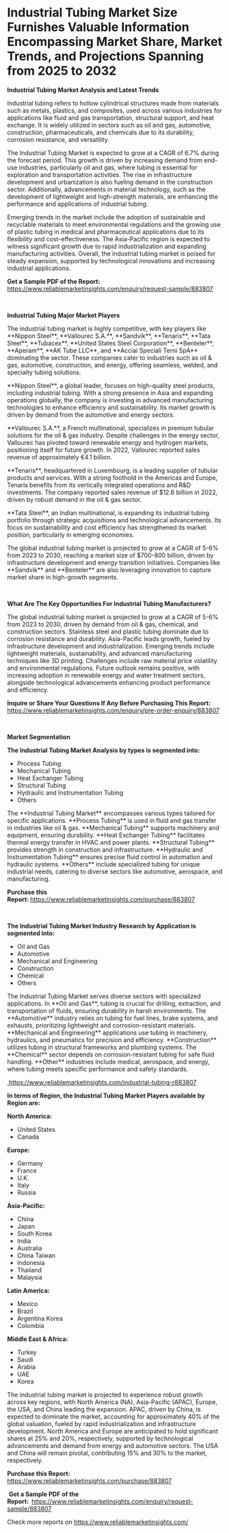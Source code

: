 <p><h1>Industrial Tubing Market Size Furnishes Valuable Information Encompassing Market Share, Market Trends, and Projections Spanning from 2025 to 2032</h1></p><p><strong>Industrial Tubing Market Analysis and Latest Trends</strong></p>
<p><p>Industrial tubing refers to hollow cylindrical structures made from materials such as metals, plastics, and composites, used across various industries for applications like fluid and gas transportation, structural support, and heat exchange. It is widely utilized in sectors such as oil and gas, automotive, construction, pharmaceuticals, and chemicals due to its durability, corrosion resistance, and versatility.</p><p>The Industrial Tubing Market is expected to grow at a CAGR of 6.7% during the forecast period. This growth is driven by increasing demand from end-use industries, particularly oil and gas, where tubing is essential for exploration and transportation activities. The rise in infrastructure development and urbanization is also fueling demand in the construction sector. Additionally, advancements in material technology, such as the development of lightweight and high-strength materials, are enhancing the performance and applications of industrial tubing.</p><p>Emerging trends in the market include the adoption of sustainable and recyclable materials to meet environmental regulations and the growing use of plastic tubing in medical and pharmaceutical applications due to its flexibility and cost-effectiveness. The Asia-Pacific region is expected to witness significant growth due to rapid industrialization and expanding manufacturing activities. Overall, the industrial tubing market is poised for steady expansion, supported by technological innovations and increasing industrial applications.</p></p>
<p><strong>Get a Sample PDF of the Report:&nbsp;</strong> <a href="https://www.reliablemarketinsights.com/enquiry/request-sample/883807?utm_campaign=2114&utm_medium=2&utm_source=Github&utm_content=ia&utm_term=27012025&utm_id=industrial-tubing">https://www.reliablemarketinsights.com/enquiry/request-sample/883807</a></p>
<p>&nbsp;</p>
<p><strong>Industrial Tubing Major Market Players</strong></p>
<p><p>The industrial tubing market is highly competitive, with key players like **Nippon Steel**, **Vallourec S.A.**, **Sandvik**, **Tenaris**, **Tata Steel**, **Tubacex**, **United States Steel Corporation**, **Benteler**, **Aperam**, **AK Tube LLC**, and **Acciai Speciali Terni SpA** dominating the sector. These companies cater to industries such as oil & gas, automotive, construction, and energy, offering seamless, welded, and specialty tubing solutions.</p><p>**Nippon Steel**, a global leader, focuses on high-quality steel products, including industrial tubing. With a strong presence in Asia and expanding operations globally, the company is investing in advanced manufacturing technologies to enhance efficiency and sustainability. Its market growth is driven by demand from the automotive and energy sectors.</p><p>**Vallourec S.A.**, a French multinational, specializes in premium tubular solutions for the oil & gas industry. Despite challenges in the energy sector, Vallourec has pivoted toward renewable energy and hydrogen markets, positioning itself for future growth. In 2022, Vallourec reported sales revenue of approximately €4.1 billion.</p><p>**Tenaris**, headquartered in Luxembourg, is a leading supplier of tubular products and services. With a strong foothold in the Americas and Europe, Tenaris benefits from its vertically integrated operations and R&D investments. The company reported sales revenue of $12.6 billion in 2022, driven by robust demand in the oil & gas sector.</p><p>**Tata Steel**, an Indian multinational, is expanding its industrial tubing portfolio through strategic acquisitions and technological advancements. Its focus on sustainability and cost efficiency has strengthened its market position, particularly in emerging economies.</p><p>The global industrial tubing market is projected to grow at a CAGR of 5-6% from 2023 to 2030, reaching a market size of $700-800 billion, driven by infrastructure development and energy transition initiatives. Companies like **Sandvik** and **Benteler** are also leveraging innovation to capture market share in high-growth segments.</p></p>
<p>&nbsp;</p>
<p><strong>What Are The Key Opportunities For Industrial Tubing Manufacturers?</strong></p>
<p><p>The global industrial tubing market is projected to grow at a CAGR of 5-6% from 2023 to 2030, driven by demand from oil & gas, chemical, and construction sectors. Stainless steel and plastic tubing dominate due to corrosion resistance and durability. Asia-Pacific leads growth, fueled by infrastructure development and industrialization. Emerging trends include lightweight materials, sustainability, and advanced manufacturing techniques like 3D printing. Challenges include raw material price volatility and environmental regulations. Future outlook remains positive, with increasing adoption in renewable energy and water treatment sectors, alongside technological advancements enhancing product performance and efficiency.</p></p>
<p><strong>Inquire or Share Your Questions If Any Before Purchasing This Report:</strong> <a href="https://www.reliablemarketinsights.com/enquiry/pre-order-enquiry/883807?utm_campaign=2114&utm_medium=2&utm_source=Github&utm_content=ia&utm_term=27012025&utm_id=industrial-tubing">https://www.reliablemarketinsights.com/enquiry/pre-order-enquiry/883807</a></p>
<p>&nbsp;</p>
<p><strong>Market Segmentation</strong></p>
<p><strong>The Industrial Tubing Market Analysis by types is segmented into:</strong></p>
<p><ul><li>Process Tubing</li><li>Mechanical Tubing</li><li>Heat Exchanger Tubing</li><li>Structural Tubing</li><li>Hydraulic and Instrumentation Tubing</li><li>Others</li></ul></p>
<p><p>The **Industrial Tubing Market** encompasses various types tailored for specific applications. **Process Tubing** is used in fluid and gas transfer in industries like oil & gas. **Mechanical Tubing** supports machinery and equipment, ensuring durability. **Heat Exchanger Tubing** facilitates thermal energy transfer in HVAC and power plants. **Structural Tubing** provides strength in construction and infrastructure. **Hydraulic and Instrumentation Tubing** ensures precise fluid control in automation and hydraulic systems. **Others** include specialized tubing for unique industrial needs, catering to diverse sectors like automotive, aerospace, and manufacturing.</p></p>
<p><strong>Purchase this Report:&nbsp;</strong><a href="https://www.reliablemarketinsights.com/purchase/883807?utm_campaign=2114&utm_medium=2&utm_source=Github&utm_content=ia&utm_term=27012025&utm_id=industrial-tubing">https://www.reliablemarketinsights.com/purchase/883807</a></p>
<p>&nbsp;</p>
<p><strong>The Industrial Tubing Market Industry Research by Application is segmented into:</strong></p>
<p><ul><li>Oil and Gas</li><li>Automotive</li><li>Mechanical and Engineering</li><li>Construction</li><li>Chemical</li><li>Others</li></ul></p>
<p><p>The Industrial Tubing Market serves diverse sectors with specialized applications. In **Oil and Gas**, tubing is crucial for drilling, extraction, and transportation of fluids, ensuring durability in harsh environments. The **Automotive** industry relies on tubing for fuel lines, brake systems, and exhausts, prioritizing lightweight and corrosion-resistant materials. **Mechanical and Engineering** applications use tubing in machinery, hydraulics, and pneumatics for precision and efficiency. **Construction** utilizes tubing in structural frameworks and plumbing systems. The **Chemical** sector depends on corrosion-resistant tubing for safe fluid handling. **Other** industries include medical, aerospace, and energy, where tubing meets specific performance and safety standards.</p></p>
<p><a href="https://www.reliablemarketinsights.com/industrial-tubing-r883807?utm_campaign=2114&utm_medium=2&utm_source=Github&utm_content=ia&utm_term=27012025&utm_id=industrial-tubing">&nbsp;https://www.reliablemarketinsights.com/industrial-tubing-r883807</a></p>
<p><strong>In terms of Region, the Industrial Tubing Market Players available by Region are:</strong></p>
<p>
    <p> <strong> North America: </strong>
        <ul>
            <li>United States</li>
            <li>Canada</li>
        </ul>
        </p> 
    <p> <strong> Europe: </strong>
        <ul>
            <li>Germany</li>
            <li>France</li>
            <li>U.K.</li>
            <li>Italy</li>
            <li>Russia</li>
        </ul>
        </p> 
    <p> <strong> Asia-Pacific: </strong>
        <ul>
            <li>China</li>
            <li>Japan</li>
            <li>South Korea</li>
            <li>India</li>
            <li>Australia</li>
            <li>China Taiwan</li>
            <li>Indonesia</li>
            <li>Thailand</li>
            <li>Malaysia</li>
        </ul>
        </p> 
    <p> <strong> Latin America: </strong>
        <ul>
            <li>Mexico</li>
            <li>Brazil</li>
            <li>Argentina Korea</li>
            <li>Colombia</li>
        </ul>
        </p> 
    <p> <strong> Middle East & Africa: </strong>
        <ul>
            <li>Turkey</li>
            <li>Saudi</li>
            <li>Arabia</li>
            <li>UAE</li>
            <li>Korea</li>
        </ul>
    </p>
    </p>
<p><p>The industrial tubing market is projected to experience robust growth across key regions, with North America (NA), Asia-Pacific (APAC), Europe, the USA, and China leading the expansion. APAC, driven by China, is expected to dominate the market, accounting for approximately 40% of the global valuation, fueled by rapid industrialization and infrastructure development. North America and Europe are anticipated to hold significant shares at 25% and 20%, respectively, supported by technological advancements and demand from energy and automotive sectors. The USA and China will remain pivotal, contributing 15% and 30% to the market, respectively.</p></p>
<p><strong>Purchase this Report: </strong><a href="https://www.reliablemarketinsights.com/purchase/883807?utm_campaign=2114&utm_medium=2&utm_source=Github&utm_content=ia&utm_term=27012025&utm_id=industrial-tubing">https://www.reliablemarketinsights.com/purchase/883807</a></p>
<p>&nbsp;<strong>Get a Sample PDF of the Report:&nbsp;&nbsp;</strong><a href="https://www.reliablemarketinsights.com/enquiry/request-sample/883807?utm_campaign=2114&utm_medium=2&utm_source=Github&utm_content=ia&utm_term=27012025&utm_id=industrial-tubing">https://www.reliablemarketinsights.com/enquiry/request-sample/883807</a></p>
<p><strong></strong></p>
<p>Check more reports on <a href="https://www.reliablemarketinsights.com/?utm_campaign=2114&utm_medium=2&utm_source=Github&utm_content=ia&utm_term=27012025&utm_id=industrial-tubing">https://www.reliablemarketinsights.com/</a></p>
